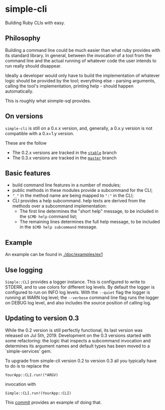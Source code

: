 # simple-cli

Building Ruby CLIs with easy.

## Philosophy

Building a command line could be much easier than what ruby provides with its standard library. In general, between the invocation of a tool from the command line and the actual running of whatever code the user intends to run really should disappear.

Ideally a developer would only have to build the implementation of whatever logic should be provided by the tool; everything else - parsing arguments, calling the tool's implementation, printing help - should happen automatically.

This is roughly what sinmple-sql provides. 

## On versions

`simple-cli` is still on a 0.x.x version, and, generally, a 0.x.y version is not compatible with a 0.x+1.y version.

These are the follow

- The 0.2.x versions are tracked in the [`stable`](https://github.com/radiospiel/simple-cli/tree/stable) branch
- The 0.3.x versions are tracked in the [`master`](https://github.com/radiospiel/simple-cli/tree/stable) branch

## Basic features

- build command line features in a number of modules;
- public methods in these modules provide a subcommand for the CLI;
- `"_"` in the method name are being mapped to `":"` in the CLI;
- CLI provides a help subcommand. help texts are derived from the methods over a subcommand implementation:
  - The first line determines the "short help" message, to be included in the `$CMD help` command list;
  - The remaining lines determines the full help message, to be included in the `$CMD help subcommand` message.
  
## Example

An example can be found in [./doc/examples/ex1](./doc/examples/ex1)

## Use logging

`Simple::CLI` provides a logger instance. This is configured to write to STDERR, and to use colors for different log levels. By default the logger is configured to run on INFO log levels. With the `--quiet` flag the logger is running at WARN log level; the `--verbose` command line flag runs the logger on DEBUG log level, and also includes the source position of calling log.

## Updating to version 0.3

While the 0.2 version is still perfectly functional, its last version was released on Jul 5th, 2019. Development on the 0.3 versions started with some refactoring: the logic that inspects a subcommand invocation and determines its argument names and default types has been moved to a `simple-services' gem.

To upgrade from simple-cli version 0.2 to version 0.3 all you typically have to do is to replace the

    YourApp::CLI.run!(*ARGV)

invocation with

    Simple::CLI.run!(YourApp::CLI)

This [commit](https://github.com/radiospiel/simple-cli/commit/3e75bd6fb913a2b458269c91597c42cabac226b4) provides an example of doing that.
